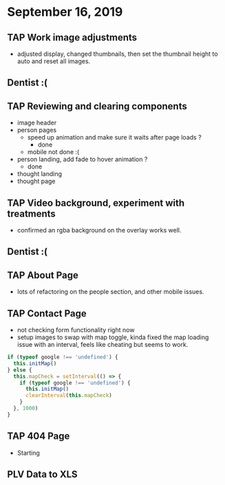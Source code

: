 # September 16, 2019

## TAP Work image adjustments
- adjusted display, changed thumbnails, then set the thumbnail height to auto and reset all images.

## Dentist :(

## TAP Reviewing and clearing components
- image header
- person pages
  - speed up animation and make sure it waits after page loads ? 
    - done
  - mobile not done :(
- person landing, add fade to hover animation ?
  - done
- thought landing
- thought page

## TAP Video background, experiment with treatments
- confirmed an rgba background on the overlay works well.

## Dentist :(

## TAP About Page
- lots of refactoring on the people section, and other mobile issues. 

## TAP Contact Page
- not checking form functionality right now
- setup images to swap with map toggle, kinda fixed the map loading issue with an interval, feels like cheating but seems to work.

```js
if (typeof google !== 'undefined') {
  this.initMap()
} else {
  this.mapCheck = setInterval(() => {
    if (typeof google !== 'undefined') {
      this.initMap()
      clearInterval(this.mapCheck)
    }
  }, 1000)
}
```

## TAP 404 Page
- Starting
  
## PLV Data to XLS